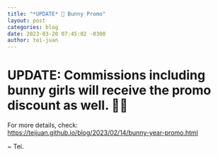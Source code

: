 ```yaml
---
title: "*UPDATE* 🐰 Bunny Promo"
layout: post
categories: blog
date: 2023-03-20 07:45:02 -0300
author: tei-juan
---
```


# **UPDATE:** Commissions including bunny girls will receive the promo discount as well. 👯‍♀️ 

For more details, check:  
https://teijuan.github.io/blog/2023/02/14/bunny-year-promo.html

\~ Tei.